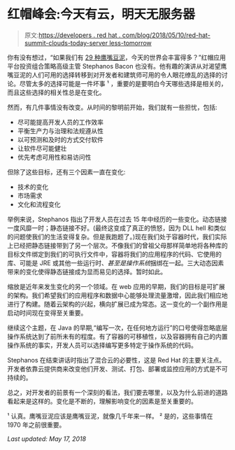 # 红帽峰会:今天有云，明天无服务器

> 原文:[https://developers . red hat . com/blog/2018/05/10/red-hat-summit-clouds-today-server less-tomorrow](https://developers.redhat.com/blog/2018/05/10/red-hat-summit-clouds-today-serverless-tomorrow)

你有没有想过，“如果我们有 [29 种鹰嘴豆泥](https://draxe.com/hummus-recipe-ideas/)，今天的世界会丰富得多？”红帽应用平台投资组合策略高级主管 Stephanos Bacon 也没有。他有趣的演讲从对渴望鹰嘴豆泥的人们可用的选择转移到对开发者和建筑师可用的令人眼花缭乱的选择的讨论。尽管太多的选择可能是一件坏事 ¹ ，重要的是要明白今天哪些选择是相关的，而且这些选择的相关性总是在变化。

然而，有几件事情没有改变。从时间的黎明前开始，我们就有一些担忧，包括:

*   尽可能提高开发人员的工作效率
*   平衡生产力与治理和法规遵从性
*   以可预测和及时的方式交付软件
*   让软件尽可能健壮
*   优先考虑可用性和易访问性

但除了这些目标，还有三个因素一直在变化:

*   技术的变化
*   市场需求
*   文化和流程变化

举例来说，Stephanos 指出了开发人员在过去 15 年中经历的一些变化。动态链接一度风靡一时；静态链接不好。(最终这变成了真正的愤怒，因为 DLL hell 和类似的问题使我们的生活变得复杂。但是我跑题了。)现在我们处于容器时代，我们实际上已经把静态链接带到了另一个层次。不像我们的曾祖父母那样简单地将各种库的目标文件绑定到我们的可执行文件中，容器将我们的应用程序的代码、它使用的库、可能是 JRE 或其他一些运行时、*甚至是操作系统*捆绑在一起。三大动态因素带来的变化使得静态链接成为显而易见的选择。暂时如此。

缩放是近年来发生变化的另一个领域。在 web 应用的早期，我们的目标是可扩展的架构。我们希望我们的应用程序和数据中心能够处理流量激增，因此我们相应地进行了构建。随着云架构的兴起，横向扩展已成为常态。这一变化的一个副作用是启动时间现在变得至关重要。

继续这个主题，在 Java 的早期,“编写一次，在任何地方运行”的口号使得忽略底层操作系统达到了前所未有的程度。有了容器的可移植性，以及容器拥有自己的内置操作系统的事实，开发人员可以选择编写更多特定于操作系统的代码。

Stephanos 在结束讲话时指出了混合云的必要性，这是 Red Hat 的主要关注点。开发者依靠云提供商来改变他们开发、测试、打包、部署或监控应用的方式是不可持续的。

总之，对开发者的前景有一个深刻的看法，我们要去哪里，以及为什么前进的道路看起来是这样的。变化是不断的，理解影响变化的因素是至关重要的。

¹ 认真。鹰嘴豆泥应该是鹰嘴豆泥，就像几千年来一样。
² 是的，这些事情在 1970 年之前很重要。

*Last updated: May 17, 2018*